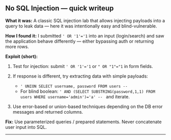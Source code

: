
## No SQL Injection — quick writeup

**What it was:** A classic SQL injection lab that allows injecting payloads into a query to leak data — here it was intentionally easy and blind-vulnerable.

**How I found it:** I submitted `' OR '1'='1` into an input (login/search) and saw the application behave differently — either bypassing auth or returning more rows.

**Exploit (short):**

1. Test for injection: submit `' OR '1'='1` or `" OR "1"="1` in form fields.
2. If response is different, try extracting data with simple payloads:

   * `' UNION SELECT username, password FROM users -- `
   * For blind boolean: `' AND (SELECT SUBSTRING(password,1,1) FROM users WHERE username='admin')='a' -- ` and iterate.
3. Use error-based or union-based techniques depending on the DB error messages and returned columns.

**Fix:** Use parameterized queries / prepared statements. Never concatenate user input into SQL.

---
